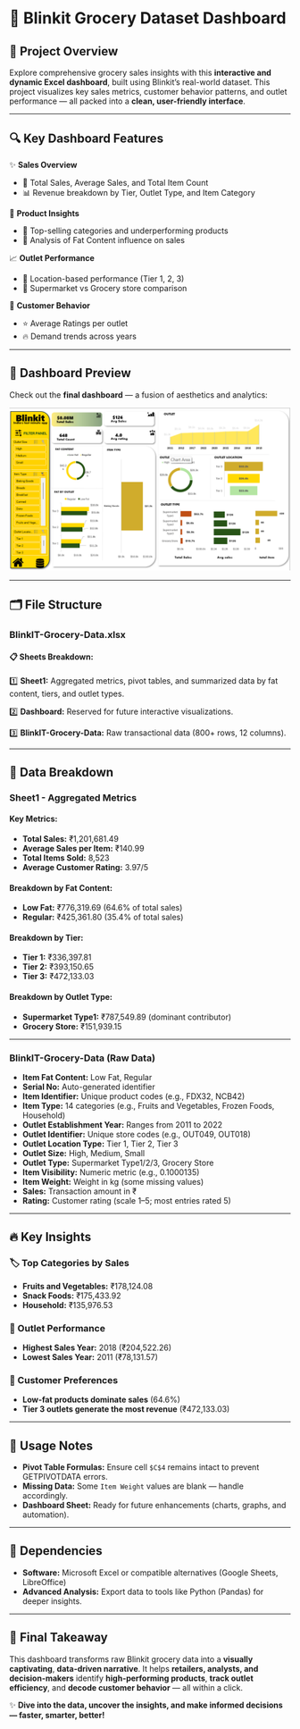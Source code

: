 # 🛒 Blinkit Grocery Dataset Dashboard

## 🎉 Project Overview
Explore comprehensive grocery sales insights with this **interactive and dynamic Excel dashboard**, built using Blinkit’s real-world dataset. This project visualizes key sales metrics, customer behavior patterns, and outlet performance — all packed into a **clean, user-friendly interface**.

---

## 🔍 Key Dashboard Features

✨ **Sales Overview**
- 💸 Total Sales, Average Sales, and Total Item Count
- 📊 Revenue breakdown by Tier, Outlet Type, and Item Category

📌 **Product Insights**
- 🥇 Top-selling categories and underperforming products
- 🔬 Analysis of Fat Content influence on sales

📈 **Outlet Performance**
- 📍 Location-based performance (Tier 1, 2, 3)
- 🏪 Supermarket vs Grocery store comparison

👥 **Customer Behavior**
- ⭐ Average Ratings per outlet
- 🔥 Demand trends across years

---

## 📸 Dashboard Preview
Check out the **final dashboard** — a fusion of aesthetics and analytics:


![Blinkit Dashboard Updated](https://github.com/Bhawnadhaka/Blinkit_excel_DashBoard/blob/main/Screenshot%202025-03-16%20010436.png)

---

## 🗂 File Structure

### BlinkIT-Grocery-Data.xlsx

#### 📋 Sheets Breakdown:

1️⃣ **Sheet1:** Aggregated metrics, pivot tables, and summarized data by fat content, tiers, and outlet types.

2️⃣ **Dashboard:** Reserved for future interactive visualizations.

3️⃣ **BlinkIT-Grocery-Data:** Raw transactional data (800+ rows, 12 columns).

---

## 🧠 Data Breakdown

### **Sheet1 - Aggregated Metrics**

#### **Key Metrics:**
- **Total Sales:** ₹1,201,681.49
- **Average Sales per Item:** ₹140.99
- **Total Items Sold:** 8,523
- **Average Customer Rating:** 3.97/5

#### **Breakdown by Fat Content:**
- **Low Fat:** ₹776,319.69 (64.6% of total sales)
- **Regular:** ₹425,361.80 (35.4% of total sales)

#### **Breakdown by Tier:**
- **Tier 1:** ₹336,397.81
- **Tier 2:** ₹393,150.65
- **Tier 3:** ₹472,133.03

#### **Breakdown by Outlet Type:**
- **Supermarket Type1:** ₹787,549.89 (dominant contributor)
- **Grocery Store:** ₹151,939.15

---

### **BlinkIT-Grocery-Data (Raw Data)**

- **Item Fat Content:** Low Fat, Regular
- **Serial No:** Auto-generated identifier
- **Item Identifier:** Unique product codes (e.g., FDX32, NCB42)
- **Item Type:** 14 categories (e.g., Fruits and Vegetables, Frozen Foods, Household)
- **Outlet Establishment Year:** Ranges from 2011 to 2022
- **Outlet Identifier:** Unique store codes (e.g., OUT049, OUT018)
- **Outlet Location Type:** Tier 1, Tier 2, Tier 3
- **Outlet Size:** High, Medium, Small
- **Outlet Type:** Supermarket Type1/2/3, Grocery Store
- **Item Visibility:** Numeric metric (e.g., 0.1000135)
- **Item Weight:** Weight in kg (some missing values)
- **Sales:** Transaction amount in ₹
- **Rating:** Customer rating (scale 1–5; most entries rated 5)

---

## 🔥 Key Insights

### 🏷️ Top Categories by Sales
- **Fruits and Vegetables:** ₹178,124.08
- **Snack Foods:** ₹175,433.92
- **Household:** ₹135,976.53

### 🏪 Outlet Performance
- **Highest Sales Year:** 2018 (₹204,522.26)
- **Lowest Sales Year:** 2011 (₹78,131.57)

### 🎯 Customer Preferences
- **Low-fat products dominate sales** (64.6%)
- **Tier 3 outlets generate the most revenue** (₹472,133.03)

---

## 🔧 Usage Notes

- **Pivot Table Formulas:** Ensure cell `$C$4` remains intact to prevent GETPIVOTDATA errors.
- **Missing Data:** Some `Item Weight` values are blank — handle accordingly.
- **Dashboard Sheet:** Ready for future enhancements (charts, graphs, and automation).

---

## 🔨 Dependencies

- **Software:** Microsoft Excel or compatible alternatives (Google Sheets, LibreOffice)
- **Advanced Analysis:** Export data to tools like Python (Pandas) for deeper insights.

---

## 🚀 Final Takeaway

This dashboard transforms raw Blinkit grocery data into a **visually captivating**, **data-driven narrative**. It helps **retailers, analysts, and decision-makers** identify **high-performing products**, **track outlet efficiency**, and **decode customer behavior** — all within a click.

✨ **Dive into the data, uncover the insights, and make informed decisions — faster, smarter, better!**


